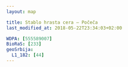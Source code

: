 ```yaml
---
layout: map

title: Stablo hrasta cera – Počeča
last_modified_at: 2018-05-22T23:34:03+02:00

WDPA: [555589007]
BioRaS: [233]
geoSrbija:
  L1_182: [44]
---
```

